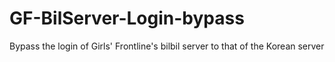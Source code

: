 # GF-BilServer-Login-bypass
Bypass the login of Girls' Frontline's bilbil server to that of the Korean server
